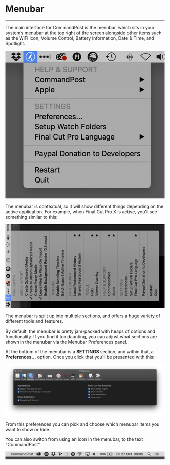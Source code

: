 # Menubar
---

The main interface for CommandPost is the menubar, which sits in your system’s menubar at the top right of the screen alongside other items such as the WiFi icon, Volume Control, Battery Information, Date & Time, and Spotlight.

![Menubar](../../images/menubar.png)

The menubar is contextual, so it will show different things depending on the active application. For example, when Final Cut Pro X is active, you'll see something similar to this:

![Menubar](../../images/fcpx-menubar.png)

The menubar is split up into multiple sections, and offers a huge variety of different tools and features.

By default, the menubar is pretty jam-packed with heaps of options and functionality. If you find it too daunting, you can adjust what sections are shown in the menubar via the Menubar Preferences panel.

At the bottom of the menubar is a **SETTINGS** section, and within that, a **Preferences...** option. Once you click that you'll be presented with this:

![Menubar](../../images/menubar-prefs.png)

From this preferences you can pick and choose which menubar items you want to show or hide.

You can also switch from using an icon in the menubar, to the text "CommandPost"

![Menubar Text](../../images/menubar-text.png)